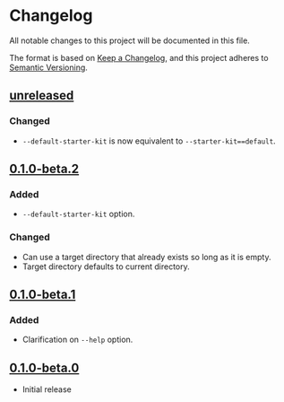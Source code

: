 # Changelog

All notable changes to this project will be documented in this file.

The format is based on [Keep a Changelog](https://keepachangelog.com/en/1.0.0/),
and this project adheres to [Semantic Versioning](https://semver.org/spec/v2.0.0.html).

## [unreleased]

### Changed

- `--default-starter-kit` is now equivalent to `--starter-kit==default`.

## [0.1.0-beta.2]

### Added

- `--default-starter-kit` option.

### Changed

- Can use a target directory that already exists so long as it is empty.
- Target directory defaults to current directory.

## [0.1.0-beta.1]

### Added

- Clarification on `--help` option.

## [0.1.0-beta.0]

- Initial release

[unreleased]: https://github.com/fastly/create-compute-js/compare/v0.1.0-beta.2...HEAD
[0.1.0-beta.2]: https://github.com/fastly/create-compute-js/compare/v0.1.0-beta.1...v0.1.0-beta.2
[0.1.0-beta.1]: https://github.com/fastly/create-compute-js/compare/v0.1.0-beta.0...v0.1.0-beta.1
[0.1.0-beta.0]: https://github.com/fastly/create-compute-js/releases/tag/v0.1.0-beta.0

